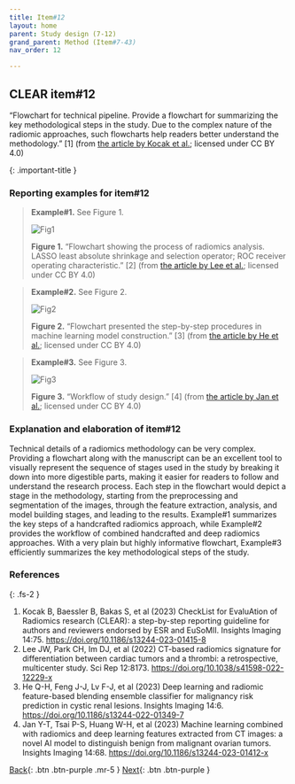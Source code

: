```yaml
---
title: Item#12
layout: home
parent: Study design (7-12)
grand_parent: Method (Item#7-43)
nav_order: 12

---
```

## CLEAR item#12
“Flowchart for technical pipeline. Provide a flowchart for summarizing the key methodological steps in the study. Due to the complex nature of the radiomic approaches, such flowcharts help readers better understand the methodology.” [1] (from [the article by Kocak et al.](https://doi.org/10.1186/s13244-023-01415-8); licensed under CC BY 4.0)

{: .important-title }

### Reporting examples for item#12

> **Example#1.** See Figure 1.
>
> ![Fig1](/CLEAR-E3/figs/Item12_Fig1.png)
>
> **Figure 1.** “Flowchart showing the process of radiomics analysis. LASSO least absolute shrinkage and selection operator; ROC receiver operating characteristic.” [2] (from [the article by Lee et al.](https://doi.org/10.1038/s41598-022-12229-x); licensed under CC BY 4.0)

> **Example#2.** See Figure 2.
>
> ![Fig2](/CLEAR-E3/figs/Item12_Fig2.png)
>
> **Figure 2.** “Flowchart presented the step-by-step procedures in machine learning model construction.” [3] (from [the article by He et al.](https://doi.org/10.1186/s13244-022-01349-7); licensed under CC BY 4.0)

> **Example#3.** See Figure 3.
>
> ![Fig3](/CLEAR-E3/figs/Item12_Fig3.png)                                          
>
> **Figure 3.** “Workflow of study design.” [4] (from [the article by Jan et al.](https://doi.org/10.1186/s13244-023-01412-x); licensed under CC BY 4.0)


### Explanation and elaboration of item#12 
Technical details of a radiomics methodology can be very complex. Providing a flowchart along with the manuscript can be an excellent tool to visually represent the sequence of stages used in the study by breaking it down into more digestible parts, making it easier for readers to follow and understand the research process. Each step in the flowchart would depict a stage in the methodology, starting from the preprocessing and segmentation of the images, through the feature extraction, analysis, and model building stages, and leading to the results. Example#1 summarizes the key steps of a handcrafted radiomics approach, while Example#2 provides the workflow of combined handcrafted and deep radiomics approaches. With a very plain but highly informative flowchart, Example#3 efficiently summarizes the key methodological steps of the study.

### References

{: .fs-2 }

1. 	Kocak B, Baessler B, Bakas S, et al (2023) CheckList for EvaluAtion of Radiomics research (CLEAR): a step-by-step reporting guideline for authors and reviewers endorsed by ESR and EuSoMII. Insights Imaging 14:75. https://doi.org/10.1186/s13244-023-01415-8
2. 	Lee JW, Park CH, Im DJ, et al (2022) CT-based radiomics signature for differentiation between cardiac tumors and a thrombi: a retrospective, multicenter study. Sci Rep 12:8173. https://doi.org/10.1038/s41598-022-12229-x
3. 	He Q-H, Feng J-J, Lv F-J, et al (2023) Deep learning and radiomic feature-based blending ensemble classifier for malignancy risk prediction in cystic renal lesions. Insights Imaging 14:6. https://doi.org/10.1186/s13244-022-01349-7
4. 	Jan Y-T, Tsai P-S, Huang W-H, et al (2023) Machine learning combined with radiomics and deep learning features extracted from CT images: a novel AI model to distinguish benign from malignant ovarian tumors. Insights Imaging 14:68. https://doi.org/10.1186/s13244-023-01412-x


[Back](https://radiomic.github.io/CLEAR-E3/docs/Method%20(Item%207-43)/Study%20design%20(7-12)/Item11.html){: .btn .btn-purple  .mr-5  }
[Next](https://radiomic.github.io/CLEAR-E3/docs/Method%20(Item%207-43)/Data%20(13-18)/Item13.html){: .btn .btn-purple   }
